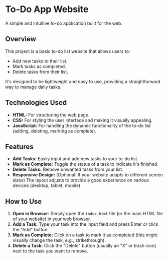 # To-Do App Website

A simple and intuitive to-do application built for the web.

## Overview

This project is a basic to-do list website that allows users to:

* Add new tasks to their list.
* Mark tasks as completed.
* Delete tasks from their list.

It's designed to be lightweight and easy to use, providing a straightforward way to manage daily tasks.

## Technologies Used

* **HTML:** For structuring the web page.
* **CSS:** For styling the user interface and making it visually appealing.
* **JavaScript:** For handling the dynamic functionality of the to-do list (adding, deleting, marking as complete).

## Features

* **Add Tasks:** Easily input and add new tasks to your to-do list.
* **Mark as Complete:** Toggle the status of a task to indicate it's finished.
* **Delete Tasks:** Remove unwanted tasks from your list.
* **Responsive Design:** (Optional: If your website adapts to different screen sizes) The layout adjusts to provide a good experience on various devices (desktop, tablet, mobile).

## How to Use

1.  **Open in Browser:** Simply open the `index.html` file (or the main HTML file of your website) in your web browser.
2.  **Add a Task:** Type your task into the input field and press Enter or click the "Add" button.
3.  **Mark as Complete:** Click on a task to mark it as completed (this might visually change the task, e.g., strikethrough).
4.  **Delete a Task:** Click the "Delete" button (usually an "X" or trash icon) next to the task you want to remove.
